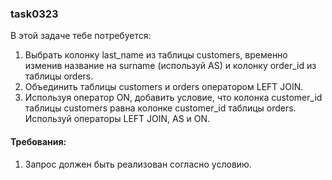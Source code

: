 
### task0323

В этой задаче тебе потребуется:
1. Выбрать колонку last_name из таблицы customers, временно изменив название на surname (используй AS) и колонку order_id из таблицы orders.
2. Объединить таблицы customers и orders оператором LEFT JOIN.
3. Используя оператор ON, добавить условие, что колонка customer_id таблицы customers равнa колонке customer_id таблицы orders.
Используй операторы LEFT JOIN, AS и ON.


#### Требования:
1.	Запрос должен быть реализован согласно условию.

